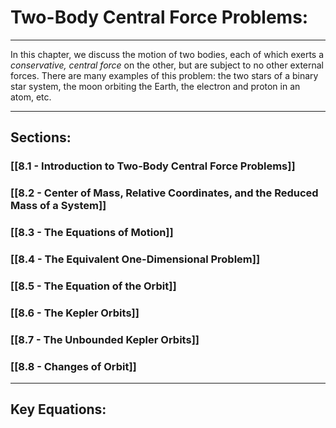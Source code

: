 # Two-Body Central Force Problems:
***


In this chapter, we discuss the motion of two bodies, each of which exerts a *conservative, central force* on the other, but are subject to no other external forces. There are many examples of this problem: the two stars of a binary star system, the moon orbiting the Earth, the electron and proton in an atom, etc. 


***

## Sections:

### [[8.1 - Introduction to Two-Body Central Force Problems]]

### [[8.2 - Center of Mass, Relative Coordinates, and the Reduced Mass of a System]]

### [[8.3 -  The Equations of Motion]]

### [[8.4 -  The Equivalent One-Dimensional Problem]]

### [[8.5 - The Equation of the Orbit]]

### [[8.6 -  The Kepler Orbits]]

### [[8.7 -  The Unbounded Kepler Orbits]]

### [[8.8 - Changes of Orbit]]

***

## Key Equations: